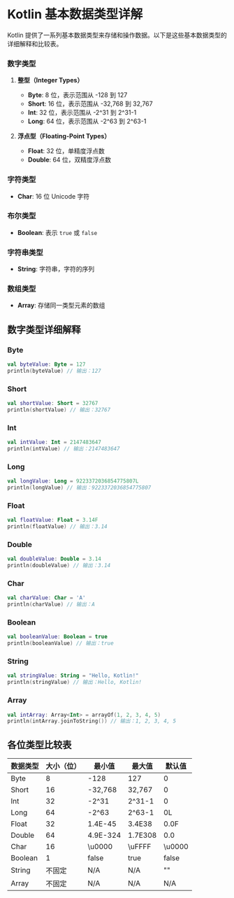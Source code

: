 Kotlin 基本数据类型详解
===

Kotlin 提供了一系列基本数据类型来存储和操作数据。以下是这些基本数据类型的详细解释和比较表。

### 数字类型

1. **整型（Integer Types）**
   - **Byte**: 8 位，表示范围从 -128 到 127
   - **Short**: 16 位，表示范围从 -32,768 到 32,767
   - **Int**: 32 位，表示范围从 -2^31 到 2^31-1
   - **Long**: 64 位，表示范围从 -2^63 到 2^63-1

2. **浮点型（Floating-Point Types）**
   - **Float**: 32 位，单精度浮点数
   - **Double**: 64 位，双精度浮点数

### 字符类型

- **Char**: 16 位 Unicode 字符

### 布尔类型

- **Boolean**: 表示 `true` 或 `false`

### 字符串类型

- **String**: 字符串，字符的序列

### 数组类型

- **Array**: 存储同一类型元素的数组

## 数字类型详细解释

### Byte

```kotlin
val byteValue: Byte = 127
println(byteValue) // 输出：127
```

### Short

```kotlin
val shortValue: Short = 32767
println(shortValue) // 输出：32767
```

### Int

```kotlin
val intValue: Int = 2147483647
println(intValue) // 输出：2147483647
```

### Long

```kotlin
val longValue: Long = 9223372036854775807L
println(longValue) // 输出：9223372036854775807
```

### Float

```kotlin
val floatValue: Float = 3.14F
println(floatValue) // 输出：3.14
```

### Double

```kotlin
val doubleValue: Double = 3.14
println(doubleValue) // 输出：3.14
```

### Char

```kotlin
val charValue: Char = 'A'
println(charValue) // 输出：A
```

### Boolean

```kotlin
val booleanValue: Boolean = true
println(booleanValue) // 输出：true
```

### String

```kotlin
val stringValue: String = "Hello, Kotlin!"
println(stringValue) // 输出：Hello, Kotlin!
```

### Array

```kotlin
val intArray: Array<Int> = arrayOf(1, 2, 3, 4, 5)
println(intArray.joinToString()) // 输出：1, 2, 3, 4, 5
```

## 各位类型比较表

| 数据类型 | 大小（位） | 最小值 | 最大值 | 默认值 |
|----------|-----------|--------|--------|--------|
| Byte     | 8         | -128   | 127    | 0      |
| Short    | 16        | -32,768| 32,767 | 0      |
| Int      | 32        | -2^31  | 2^31-1 | 0      |
| Long     | 64        | -2^63  | 2^63-1 | 0L     |
| Float    | 32        | 1.4E-45| 3.4E38 | 0.0F   |
| Double   | 64        | 4.9E-324| 1.7E308 | 0.0   |
| Char     | 16        | \u0000 | \uFFFF | \u0000 |
| Boolean  | 1         | false  | true   | false  |
| String   | 不固定     | N/A    | N/A    | ""     |
| Array    | 不固定     | N/A    | N/A    | N/A    |


